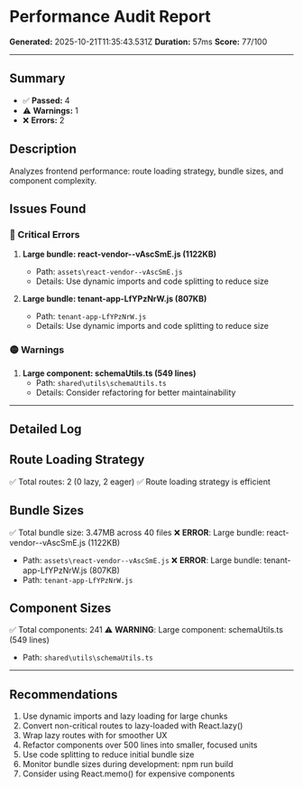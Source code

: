 # Performance Audit Report

**Generated:** 2025-10-21T11:35:43.531Z
**Duration:** 57ms
**Score:** 77/100

---

## Summary

- ✅ **Passed:** 4
- ⚠️  **Warnings:** 1
- ❌ **Errors:** 2

## Description

Analyzes frontend performance: route loading strategy, bundle sizes, and component complexity.

## Issues Found

### 🔴 Critical Errors

1. **Large bundle: react-vendor--vAscSmE.js (1122KB)**
   - Path: `assets\react-vendor--vAscSmE.js`
   - Details: Use dynamic imports and code splitting to reduce size

2. **Large bundle: tenant-app-LfYPzNrW.js (807KB)**
   - Path: `tenant-app-LfYPzNrW.js`
   - Details: Use dynamic imports and code splitting to reduce size

### 🟡 Warnings

1. **Large component: schemaUtils.ts (549 lines)**
   - Path: `shared\utils\schemaUtils.ts`
   - Details: Consider refactoring for better maintainability

---

## Detailed Log


## Route Loading Strategy

✅ Total routes: 2 (0 lazy, 2 eager)
✅ Route loading strategy is efficient

## Bundle Sizes

✅ Total bundle size: 3.47MB across 40 files
❌ **ERROR**: Large bundle: react-vendor--vAscSmE.js (1122KB)
   - Path: `assets\react-vendor--vAscSmE.js`
❌ **ERROR**: Large bundle: tenant-app-LfYPzNrW.js (807KB)
   - Path: `tenant-app-LfYPzNrW.js`

## Component Sizes

✅ Total components: 241
⚠️ **WARNING**: Large component: schemaUtils.ts (549 lines)
   - Path: `shared\utils\schemaUtils.ts`

---

## Recommendations

1. Use dynamic imports and lazy loading for large chunks
2. Convert non-critical routes to lazy-loaded with React.lazy()
3. Wrap lazy routes with <Suspense> for smoother UX
4. Refactor components over 500 lines into smaller, focused units
5. Use code splitting to reduce initial bundle size
6. Monitor bundle sizes during development: npm run build
7. Consider using React.memo() for expensive components

